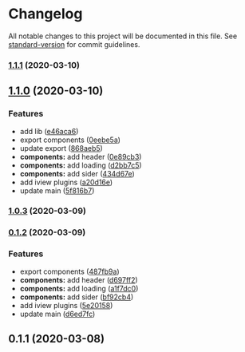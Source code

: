# Changelog

All notable changes to this project will be documented in this file. See [standard-version](https://github.com/conventional-changelog/standard-version) for commit guidelines.

### [1.1.1](https://github.com/aiiua/addax-layout/compare/v1.1.0...v1.1.1) (2020-03-10)

## [1.1.0](https://github.com/aiiua/addax-layout/compare/v1.0.3...v1.1.0) (2020-03-10)


### Features

* add lib ([e46aca6](https://github.com/aiiua/addax-layout/commit/e46aca6e2e0168c4c6109c3537831240b8297eeb))
* export components ([0eebe5a](https://github.com/aiiua/addax-layout/commit/0eebe5a2f59feb3f59e8447093e2a0b3b5a1fb3a))
* update export ([868aeb5](https://github.com/aiiua/addax-layout/commit/868aeb5a4366ef36ef63e55df63e33b230610187))
* **components:** add header ([0e89cb3](https://github.com/aiiua/addax-layout/commit/0e89cb367ec6239b9ba9c538ebb22ac4a688543f))
* **components:** add loading ([d2bb7c5](https://github.com/aiiua/addax-layout/commit/d2bb7c5e885bf24d6f7400f79cfaf2cdea89dd2f))
* **components:** add sider ([434d67e](https://github.com/aiiua/addax-layout/commit/434d67e7f990694a2ab344aeedd348aa057f3347))
* add iview plugins ([a20d16e](https://github.com/aiiua/addax-layout/commit/a20d16e7b67f3b5237930bed9b56a614b11d3da3))
* update main ([5f816b7](https://github.com/aiiua/addax-layout/commit/5f816b7751f1e3d9944b5f485badce96ce1bd44d))

### [1.0.3](https://github.com/aiiua/addax-layout/compare/v1.0.1...v1.0.3) (2020-03-09)

### [0.1.2](https://github.com/aiiua/addax-layout/compare/v0.1.1...v0.1.2) (2020-03-09)


### Features

* export components ([487fb9a](https://github.com/aiiua/addax-layout/commit/487fb9a93093fe2caa1b86b81f56c612600a52a0))
* **components:** add header ([d697ff2](https://github.com/aiiua/addax-layout/commit/d697ff29cc94668ad7f19d0c8f9d8d31f73bf9d4))
* **components:** add loading ([a1f7dc0](https://github.com/aiiua/addax-layout/commit/a1f7dc0fee1aa5f9d86d903f913dc4b8ab58679c))
* **components:** add sider ([bf92cb4](https://github.com/aiiua/addax-layout/commit/bf92cb41c85d1aa3843a8dd058e2998c39033f69))
* add iview plugins ([5e20158](https://github.com/aiiua/addax-layout/commit/5e201582968f804874ab8cfc75822ed4e9c2fdef))
* update main ([d6ed7fc](https://github.com/aiiua/addax-layout/commit/d6ed7fc979d4d339dad586e9d4c444e2eb92ebd9))

<a name="0.1.1"></a>
## 0.1.1 (2020-03-08)
